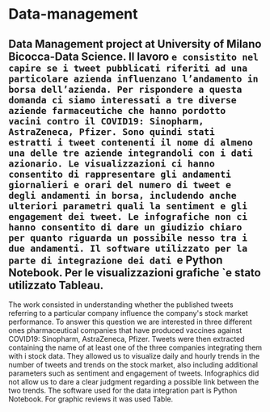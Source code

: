 # Data-management
Data Management project at University of Milano Bicocca-Data Science.
Il lavoro `e consistito nel capire se i tweet pubblicati riferiti ad
una particolare azienda influenzano l’andamento in borsa dell’azienda.
Per rispondere a questa domanda ci siamo interessati a tre diverse
aziende farmaceutiche che hanno pordotto vacini contro il COVID19:
Sinopharm, AstraZeneca, Pfizer. Sono quindi stati estratti i tweet
contenenti il nome di almeno una delle tre aziende integrandoli con i
dati azionario. Le visualizzazioni ci hanno consentito di rappresentare
gli andamenti giornalieri e orari del numero di tweet e degli andamenti
in borsa, includendo anche ulteriori parametri quali la sentiment e gli
engagement dei tweet. Le infografiche non ci hanno consentito di dare
un giudizio chiaro per quanto riguarda un possibile nesso tra i due
andamenti. Il software utilizzato per la parte di integrazione dei dati
`e Python Notebook. Per le visualizzazioni grafiche `e stato utilizzato
Tableau.
------------------------------------------------------------------------
The work consisted in understanding whether the published tweets referring to
a particular company influence the company's stock market performance.
To answer this question we are interested in three different ones
pharmaceutical companies that have produced vaccines against COVID19:
Sinopharm, AstraZeneca, Pfizer. Tweets were then extracted
containing the name of at least one of the three companies integrating them with i
stock data. They allowed us to visualize
daily and hourly trends in the number of tweets and trends
on the stock market, also including additional parameters such as sentiment and
engagement of tweets. Infographics did not allow us to dare
a clear judgment regarding a possible link between the two
trends. The software used for the data integration part
is Python Notebook. For graphic reviews it was used
Table.
